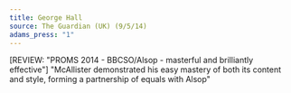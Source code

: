```yaml
---
title: George Hall
source: The Guardian (UK) (9/5/14)
adams_press: "1"
---
```

[REVIEW: "PROMS 2014 - BBCSO/Alsop - masterful and brilliantly effective"]
"McAllister demonstrated his easy mastery of both its content and style, forming a partnership of equals with Alsop"